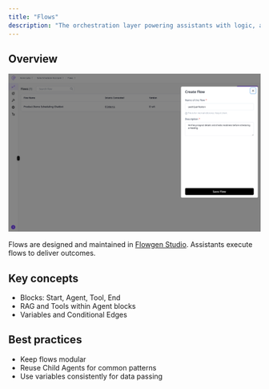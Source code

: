 ```yaml
---
title: "Flows"
description: "The orchestration layer powering assistants with logic, agents, and tools."
---
```


## Overview
<Frame>
  <img src="/Ne-flow.png" alt="Flows" />
</Frame>

Flows are designed and maintained in [Flowgen Studio](/flowgen/overview). Assistants execute flows to deliver outcomes.

## Key concepts

- Blocks: Start, Agent, Tool, End
- RAG and Tools within Agent blocks
- Variables and Conditional Edges

## Best practices

- Keep flows modular
- Reuse Child Agents for common patterns
- Use variables consistently for data passing